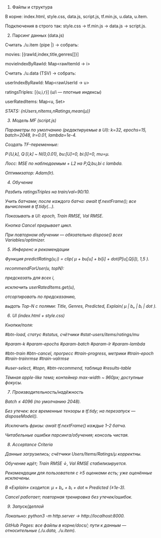 1) Файлы и структура

В корне: index.html, style.css, data.js, script.js, tf.min.js, u.data, u.item.

Подключения в <head> строго так:
style.css → tf.min.js → data.js → script.js.

2) Парсинг данных (data.js)

Считать ./u.item (pipe |) → собрать:

movies: [{rawId,index,title,genres[]}]

movieIndexByRawId: Map<rawItemId → i>

Считать ./u.data (TSV) → собрать:

userIndexByRawId: Map<rawUserId → u>

ratingsTriples: [{u,i,r}] (u/i — плотные индексы)

userRatedItems: Map<u, Set<i>>

STATS: {nUsers,nItems,nRatings,mean(μ)}

3) Модель MF (script.js)

Параметры по умолчанию (редактируемые в UI):
k=32, epochs=15, batch=2048, lr=0.01, lambda=1e-4.

Создать TF-переменные:

P:[U,k], Q:[I,k] ~ N(0,0.01), bu:[U]=0, bi:[I]=0, mu=μ.

Лосс: MSE по наблюдаемым + L2 на P,Q,bu,bi с lambda.

Оптимизатор: Adam(lr).

4) Обучение

Разбить ratingsTriples на train/val=90/10.

Учить батчами; после каждого батча: await tf.nextFrame(); все вычисления в tf.tidy(...).

Показывать в UI: epoch, Train RMSE, Val RMSE.

Кнопка Cancel прерывает цикл.

При повторном обучении — обязательно dispose() всех Variables/optimizer.

5) Инференс и рекомендации

Функция predictRating(u,i) = clip( μ + bu[u] + bi[i] + dot(P[u],Q[i]), 1,5 ).

recommendForUser(u, topN):

предсказать для всех i,

исключить userRatedItems.get(u),

отсортировать по предсказанию,

выдать Top-N c полями: Title, Genres, Predicted, Explain( μ | bᵤ | bᵢ | dot ).

6) UI (index.html + style.css)

Кнопки/поля:

#btn-load, статус #status, счётчики #stat-users/items/ratings/mu

#param-k #param-epochs #param-batch #param-lr #param-lambda

#btn-train #btn-cancel, прогресс #train-progress, метрики #train-epoch #train-trainrmse #train-valrmse

#user-select, #topn, #btn-recommend, таблица #results-table

Тёмная apple-like тема; контейнер max-width ~ 960px; доступные фокусы.

7) Производительность/надёжность

Batch ≤ 4096 (по умолчанию 2048).

Без утечек: все временные тензоры в tf.tidy; на перезапуск — disposeModel().

Исключить фризы: await tf.nextFrame() каждые 1–2 батча.

Читабельные ошибки парсинга/обучения; консоль чистая.

8) Acceptance Criteria

Данные загрузились; счётчики Users/Items/Ratings/μ корректны.

Обучение идёт; Train RMSE ↓, Val RMSE стабилизируется.

Рекомендации для пользователя с ≥5 оценками есть; уже оценённые исключены.

В «Explain» сходится: μ + bᵤ + bᵢ + dot ≈ Predicted (±1e-3).

Cancel работает; повторная тренировка без утечек/ошибок.

9) Запуск/деплой

Локально: python3 -m http.server → http://localhost:8000.

GitHub Pages: все файлы в корне/docs/; пути к данным — относительные (./u.data, ./u.item).

